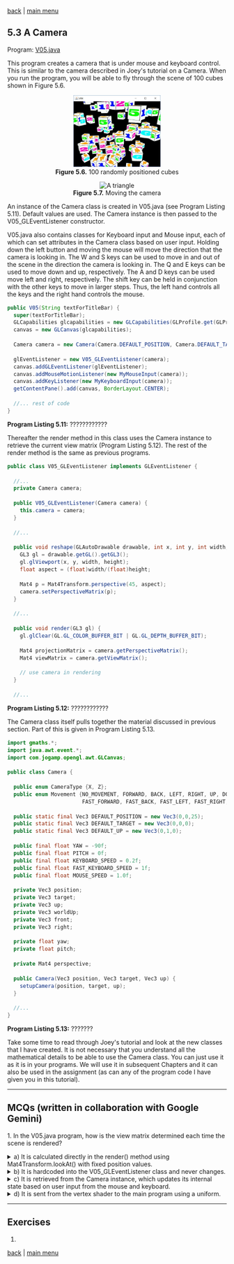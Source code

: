 [back](ch5.md) | [main menu](../README.md)
 
## 5.3 A Camera

Program: [V05.java](/ch5_t_cs_c/ch5_camera)

This program creates a camera that is under mouse and keyboard control. This is similar to the camera described in Joey's tutorial on a Camera. When you run the program, you will be able to fly through the scene of 100 cubes shown in Figure 5.6.

<p align="center">
  <img src="ch5_img/ch5_2_100_random_cubes.jpg" alt="A  triangle" width="200"><br>
  <strong>Figure 5.6.</strong> 100 randomly positioned cubes
</p>

<p align="center">
  <img src="ch5_img/ch5_3_camera.mp4" alt="A  triangle" width="200"><br>
  <strong>Figure 5.7.</strong> Moving the camera
</p>

An instance of the Camera class is created in V05.java (see Program Listing 5.11). Default values are used. The Camera instance is then passed to the V05_GLEventListener constructor. 

V05.java also contains classes for Keyboard input and Mouse input, each of which can set attributes in the Camera class based on user input. Holding down the left button and moving the mouse will move the direction that the camera is looking in. The W and S keys can be used to move in and out of the scene in the direction the camera is looking in. The Q and E keys can be used to move down and up, respectively. The A and D keys can be used move left and right, respectively. The shift key can be held in conjunction with the other keys to move in larger steps. Thus, the left hand controls all the keys and the right hand controls the mouse.

```java
public V05(String textForTitleBar) {
  super(textForTitleBar);
  GLCapabilities glcapabilities = new GLCapabilities(GLProfile.get(GLProfile.GL3));
  canvas = new GLCanvas(glcapabilities);
  
  Camera camera = new Camera(Camera.DEFAULT_POSITION, Camera.DEFAULT_TARGET, Camera.DEFAULT_UP);
  
  glEventListener = new V05_GLEventListener(camera);
  canvas.addGLEventListener(glEventListener);
  canvas.addMouseMotionListener(new MyMouseInput(camera));
  canvas.addKeyListener(new MyKeyboardInput(camera));
  getContentPane().add(canvas, BorderLayout.CENTER);

  //... rest of code
}
```

**Program Listing 5.11:** ????????????

Thereafter the render method in this class uses the Camera instance to retrieve the current view matrix (Program Listing 5.12). The rest of the render method is the same as previous programs.

```java
public class V05_GLEventListener implements GLEventListener {
  
  //...
  private Camera camera;
    
  public V05_GLEventListener(Camera camera) {
    this.camera = camera;
  }

  //...

  public void reshape(GLAutoDrawable drawable, int x, int y, int width, int height) {
    GL3 gl = drawable.getGL().getGL3();
    gl.glViewport(x, y, width, height);
    float aspect = (float)width/(float)height;

    Mat4 p = Mat4Transform.perspective(45, aspect);
    camera.setPerspectiveMatrix(p);
  }

  //...

  public void render(GL3 gl) {
    gl.glClear(GL.GL_COLOR_BUFFER_BIT | GL.GL_DEPTH_BUFFER_BIT);

    Mat4 projectionMatrix = camera.getPerspectiveMatrix();
    Mat4 viewMatrix = camera.getViewMatrix();  

    // use camera in rendering
  }

  //...
```

**Program Listing 5.12:** ????????????

The Camera class itself pulls together the material discussed in previous section. Part of this is given in Program Listing 5.13.

```java
import gmaths.*;
import java.awt.event.*;
import com.jogamp.opengl.awt.GLCanvas;

public class Camera {
  
  public enum CameraType {X, Z};
  public enum Movement {NO_MOVEMENT, FORWARD, BACK, LEFT, RIGHT, UP, DOWN,  
                        FAST_FORWARD, FAST_BACK, FAST_LEFT, FAST_RIGHT, FAST_UP, FAST_DOWN};
  
  public static final Vec3 DEFAULT_POSITION = new Vec3(0,0,25);
  public static final Vec3 DEFAULT_TARGET = new Vec3(0,0,0);
  public static final Vec3 DEFAULT_UP = new Vec3(0,1,0);

  public final float YAW = -90f;
  public final float PITCH = 0f;
  public final float KEYBOARD_SPEED = 0.2f;
  public final float FAST_KEYBOARD_SPEED = 1f;
  public final float MOUSE_SPEED = 1.0f;
  
  private Vec3 position;
  private Vec3 target;
  private Vec3 up;
  private Vec3 worldUp;
  private Vec3 front;
  private Vec3 right;
  
  private float yaw;
  private float pitch;
  
  private Mat4 perspective;

  public Camera(Vec3 position, Vec3 target, Vec3 up) {
    setupCamera(position, target, up);
  }

  //...
}
```

**Program Listing 5.13:** ???????

Take some time to read through Joey's tutorial and look at the new classes that I have created. It is not necessary that you understand all the mathematical details to be able to use the Camera class. You can just use it as it is in your programs. We will use it in subsequent Chapters and it can also be used in the assignment (as can any of the program code I have given you in this tutorial).

---

## MCQs (written in collaboration with Google Gemini)

<p>1. In the V05.java program, how is the view matrix determined each time the scene is rendered?</p>

<details>
<summary>a) It is calculated directly in the render() method using Mat4Transform.lookAt() with fixed position values.</summary>
<p><b>Incorrect.</b> While Mat4Transform.lookAt() is used, the text states that the viewMatrix is retrieved from the Camera instance, which is under user control, not calculated with fixed values in the render() method.</p>
</details>

<details>
<summary>b) It is hardcoded into the V05_GLEventListener class and never changes.</summary>
<p><b>Incorrect.</b> The text explains that the camera is under user control via keyboard and mouse input, which changes its position and orientation, and therefore changes the view matrix.</p>
</details>

<details>
<summary>c) It is retrieved from the Camera instance, which updates its internal state based on user input from the mouse and keyboard.</summary>
<p><b>Correct.</b> The text specifies that the V05_GLEventListener constructor is given a Camera instance, which is then passed to MyMouseInput and MyKeyboardInput classes. In the render() method, the viewMatrix is then retrieved from this same Camera instance.</p>
</details>

<details>
<summary>d) It is sent from the vertex shader to the main program using a uniform.</summary>
<p><b>Incorrect.</b> The flow of data is from the main program (CPU) to the vertex shader (GPU) via uniforms, not the other way around. The view matrix is created on the CPU and sent to the shader.</p>
</details>

---

## Exercises

1. 


[back](ch5.md) | [main menu](../README.md)